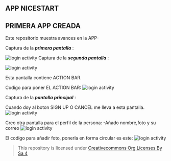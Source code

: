 ## APP NICESTART
## PRIMERA APP CREADA 

Este repositorio muestra avances en la APP-


Captura de la ***primera pantalla*** :

![login activity](img/img1.png)
Captura de la ***segunda pantalla*** :

![login activity](img/img3.png)

Esta pantalla contiene ACTION BAR.

Codigo para poner EL ACTION BAR:
![login activity](img/theme.jpg)



Captura de la ***pantalla principal*** :

Cuando doy al boton SIGN UP O CANCEL me lleva a esta pantalla.
![login activity](img/img2.png)

Creo otra pantalla para el perfil de la persona: 
-Añado nombre,foto y su correo 
![login activity](img/perfil.png)

El codigo para añadir foto, ponerla en forma circular es este:
![login activity](img/fotoperfil.jpg)


>This repository is licensed under
>[Creativecommons Org Licenses By Sa 4](http://creativecommons.org/licenses/by-sa/4.0/)